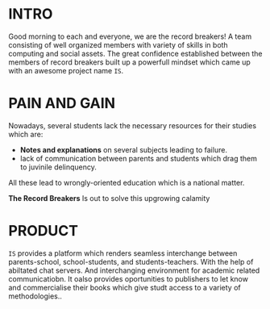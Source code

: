 # INTRO

Good morning to each and everyone, we are the record breakers!
A team consisting of well organized members with variety of skills in both
computing and social assets. The great confidence established between the members
of record breakers built up a powerfull mindset which came up with an awesome project
name `IS`.

# PAIN AND GAIN

Nowadays, several students lack the necessary resources for their studies which are:
- **Notes and explanations** on several subjects leading to failure.
- lack of communication between parents and students which drag them to juvinile
  delinquency.

All these lead to wrongly-oriented education which is a national matter.

**The Record Breakers** Is out to solve this  upgrowing calamity

# PRODUCT

`IS` provides a platform which renders seamless interchange between parents-school, school-students,
and students-teachers. With the help of  abiltated chat servers. And interchanging environment for academic related communicatiobn.
It oalso provides oportunities to publishers to let know and commercialise their books which give studt access to a variety of methodologies..
